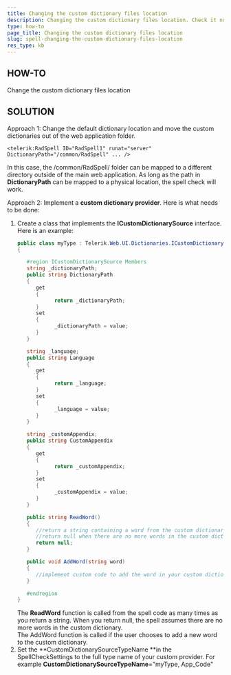 ```yaml
---
title: Changing the custom dictionary files location
description: Changing the custom dictionary files location. Check it now!
type: how-to
page_title: Changing the custom dictionary files location
slug: spell-changing-the-custom-dictionary-files-location
res_type: kb
---
```



## HOW-TO
 Change the custom dictionary files location  
   
## SOLUTION  
Approach 1: Change the default dictionary location and move the custom dictionaries out of the web application folder. 
 
````ASPX
<telerik:RadSpell ID="RadSpell1" runat="server" DictionaryPath="/common/RadSpell" ... />  
````
    
 In this case, the /common/RadSpell/ folder can be mapped to a different directory outside of the main web application. As long as the path in **DictionaryPath** can be mapped to a physical location, the spell check will work.  
   
 Approach 2: Implement a **custom dictionary provider**. Here is what needs to be done:  
   
 1. Create a class that implements the **ICustomDictionarySource** interface. Here is an example:  
      ````C#
      public class myType : Telerik.Web.UI.Dictionaries.ICustomDictionarySource 
      { 

         #region ICustomDictionarySource Members 
         string _dictionaryPath; 
         public string DictionaryPath 
         { 
            get 
            { 
                  return _dictionaryPath; 
            } 
            set 
            { 
                  _dictionaryPath = value; 
            } 
         } 
      
         string _language; 
         public string Language 
         { 
            get 
            { 
                  return _language; 
            } 
            set 
            { 
                  _language = value; 
            } 
         } 
      
         string _customAppendix; 
         public string CustomAppendix 
         { 
            get 
            { 
                  return _customAppendix; 
            } 
            set 
            { 
                  _customAppendix = value; 
            } 
         } 
      
         public string ReadWord() 
         { 
            //return a string containing a word from the custom dictionary 
            //return null when there are no more words in the custom dictionary 
            return null; 
         } 
      
         public void AddWord(string word) 
         { 
            //implement custom code to add the word in your custom dictionary 
         } 

         #endregion 
      } 
      ````
      The **ReadWord** function is called from the spell code as many times as you return a string. When you return null, the spell assumes there are no more words in the custom dictionary.  
      The AddWord function is called if the user chooses to add a new word to the custom dictionary.  
 2. Set the **CustomDictionarySourceTypeName **in the SpellCheckSettings to the full type name of your custom provider. For example **CustomDictionarySourceTypeName**="myType, App\_Code"  

  